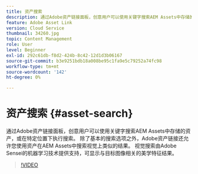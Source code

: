 ```yaml
---
title: 资产搜索
description: 通过Adobe资产链接面板，创意用户可以使用关键字搜索AEM Assets中存储的资产，或在特定位置下执行搜索。 除了基本的搜索选项之外，Adobe资产链接还允许您使用资产在AEM Assets中搜索视觉上类似的结果。 视觉搜索由Adobe Sensei的机器学习技术提供支持，可显示与目标图像相关的美学特征结果。
feature: Adobe Asset Link
version: Cloud Service
thumbnail: 34260.jpg
topic: Content Management
role: User
level: Beginner
exl-id: 292c61db-f8d2-424b-8c42-12d1d3b06167
source-git-commit: b3e9251bdb18a008be95c1fa9e5c79252a74fc98
workflow-type: tm+mt
source-wordcount: '142'
ht-degree: 0%

---
```


# 资产搜索 {#asset-search}

通过Adobe资产链接面板，创意用户可以使用关键字搜索AEM Assets中存储的资产，或在特定位置下执行搜索。 除了基本的搜索选项之外，Adobe资产链接还允许您使用资产在AEM Assets中搜索视觉上类似的结果。 视觉搜索由Adobe Sensei的机器学习技术提供支持，可显示与目标图像相关的美学特征结果。

>[!VIDEO](https://video.tv.adobe.com/v/34260?quality=12&learn=on)
